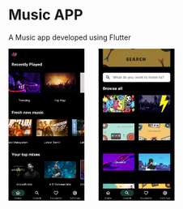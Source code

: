 # Music APP

A Music app developed using Flutter



<p float="left">
  <img src="/DOCS/home.webp" height="300" width="150" />
  &nbsp;&nbsp;&nbsp;&nbsp;&nbsp;
  <img src="/DOCS/search.webp" height="300" width="150" />
  &nbsp;&nbsp;&nbsp;&nbsp;&nbsp;
  
</p>



